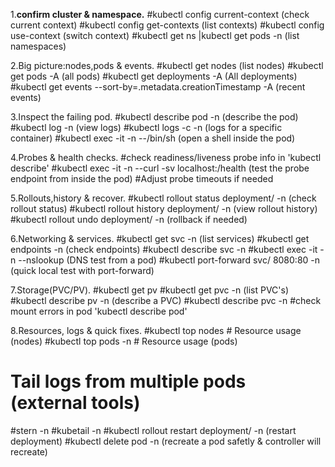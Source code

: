 1.**confirm cluster & namespace.**
#kubectl config current-context (check current context)
#kubectl config get-contexts  (list contexts)
#kubectl config use-context <name> (switch context)
#kubectl get ns |kubectl get pods -n <namespace> (list namespaces)

2.Big picture:nodes,pods & events.
#kubectl get nodes (list nodes)
#kubectl get pods -A (all pods)
#kubectl get deployments -A (All deployments)
#kubectl get events --sort-by=.metadata.creationTimestamp -A (recent events)

3.Inspect the failing pod.
#kubectl describe pod <pod-name> -n <namespace> (describe the pod)
#kubectl log <pod> -n <namespace> (view logs)
#kubectl logs <pod> -c <container> -n <namespace> (logs for a specific container)
#kubectl exec -it <pod> -n <namespace> --/bin/sh (open a shell inside the pod)

4.Probes & health checks.
#check readiness/liveness probe info in 'kubectl describe'
#kubectl exec -it <pod> -n <namespace> --curl -sv localhost:<port>/health (test the probe endpoint from inside the pod)
#Adjust probe timeouts if needed

5.Rollouts,history & recover.
#kubectl rollout status deployment/<name> -n <namespace> (check rollout status)
#kubectl rollout history deployment/<name> -n <namespace> (view rollout history)
#kubectl rollout undo deployment/<name> -n <namespace> (rollback if needed)

6.Networking & services.
#kubectl get svc -n <namespace> (list services)
#kubectl get endpoints -n <namespace> (check endpoints)
#kubectl describe svc <service-name> -n <namespace> 
#kubectl exec -it <pod> -n <namespace> --nslookup <service> (DNS test from a pod)
#kubectl port-forward svc/<svc> 8080:80 -n <namespace> (quick local test with port-forward)

7.Storage(PVC/PV).
#kubectl get pv
#kubectl get pvc -n <ns> (list PVC's)
#kubectl describe pv <pv-name> -n <ns> (describe a PVC)
#kubectl describe pvc <pvc> -n <ns> 
#check mount errors in pod 'kubectl describe pod'

8.Resources, logs & quick fixes.
#kubectl top nodes                              # Resource usage (nodes)
#kubectl top pods -n <namespace>                # Resource usage (pods)
# Tail logs from multiple pods (external tools)
#stern <pod-pattern> -n <namespace>
#kubetail <pod-pattern> -n <namespace>
#kubectl rollout restart deployment/<name> -n <ns> (restart deployment)
#kubectl delete pod <pod> -n <ns> (recreate a pod safetly & controller will recreate)